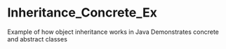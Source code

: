 # Inheritance_Concrete_Ex

Example of how object inheritance works in Java
Demonstrates concrete and abstract classes
